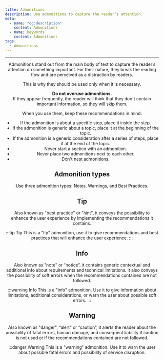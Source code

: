 ```yaml
---
title: Admonitions
description: Use admonitions to capture the reader’s attention.
meta:
  - name: "og:description"
    content: Admonitions
  - name: keywords
    content: Admonitions
tags:
  - Admonitions
---
```


<Header/>

---


Admonitions stand out from the main body of text to capture the reader’s attention on something important.
For their nature, they break the reading flow and are perceived as a distraction by readers.

This is why they should be used only when it is necessary.

**Do not overuse admonitions**.<br>
If they appear frequently, the reader will think that they don't contain important information, so they will skip them.

When you use them, keep these recommendations in mind:

- If the admonition is about a specific step, place it inside the step.
- If the admonition is generic about a topic, place it at the beginning of the topic.
- If the admonition is a generic consideration after a series of steps, place it at the end of the topic.
- Never start a section with an admonition.
- Never place two admonitions next to each other.
- Don't nest admonitions.

## Admonition types

Use three admonition types: Notes, Warnings, and Best Practices.

## Tip

Also known as "best practice" or "hint", it conveys the possibility to enhance the user experience by implementing the recommendations it contains.

:::tip Tip
This is a "tip" admonition, use it to give recommendations and best practices that will enhance the user experience.
:::

## Info

Also known as "note" or “notice”, it contains generic contextual and additional info about requirements and technical limitations.
It also conveys the possibility of soft errors when the recommendations contained are not followed.

:::warning Info
This is a "info" admonition. Use it to give information about limitations, additional considerations, or warn the user about possible soft errors.
:::

## Warning

Also known as "danger", “alert” or “caution”, it alerts the reader about the possibility of fatal errors,
human damage, and consequent liability if caution is not used or if the recommendations contained are not followed.

:::danger Warning
This is a "warning" admonition. Use it to warn the user about possible fatal errors and possibility of service disruption.